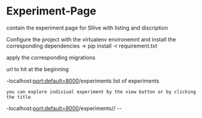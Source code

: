 # Experiment-Page
contain the experiment page for SIlive with listing and discription

Configure the project with the virtualenv environemnt 
and install the corresponding dependencies
-> pip install -r requirement.txt

apply the corresponding migrations

url to hit at the beginning

  -localhost:<port:default=8000>/experiments list of experiments

    you can explore indiviual experiment by the view button or by clicking the title

  -localhost:<port:default=8000>/experiments/<title-of-post>/   --<title> = auto-generated

  -localhost:<port:default=8000>/experiments/add add new experiment ---admin-function

  -localhost:<port:default=8000>/experiments/<title-of-post>/delete ---admin-function
